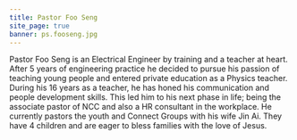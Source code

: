```yaml
---
title: Pastor Foo Seng
site_page: true
banner: ps.fooseng.jpg
---
```

Pastor Foo Seng is an Electrical Engineer by training and a teacher at heart. After 5 years of engineering practice he decided to pursue his passion of teaching young people and entered private education as a Physics teacher. During his 16 years as a teacher, he has honed his communication and people development skills. This led him to his next phase in life; being the associate pastor of NCC and also a HR consultant in the workplace. He currently pastors the youth and Connect Groups with his wife Jin Ai. They have 4 children and are eager to bless families with the love of Jesus.